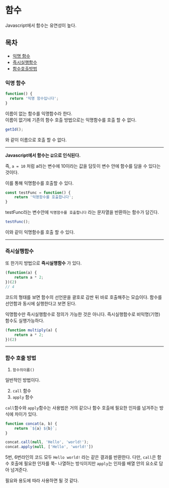 # 함수

Javascript에서 함수는 유연성이 높다.  

## 목차
- [익명 함수](#익명-함수)
- [즉시실행함수](#즉시실행함수)
- [함수호출방법](#함수-호출-방법)

### 익명 함수

```javascript
function() {
  return '익명 함수입니다';
}
```

이름이 없는 함수를 익명함수라 한다.  
이름이 없기에 기존의 함수 호출 방법으로는 익명함수를 호출 할 수 없다.  
```javascript
getId();
```
와 같이 이름으로 호출 할 수 없다.

---

**Javascript에서 함수는 `값`으로 인식된다.**

즉, `a = 10` 처럼 a라는 변수에 10이라는 값을 담듯이
변수 안에 함수를 담을 수 있다는 것이다.

이를 통해 익명함수를 호출할 수 있다.

```javascript
const testFunc = function() {
    return '익명함수를 호출합니다';
}
```

testFunc라는 변수안에 `익명함수를 호출합니다` 라는 문자열을 반환하는 함수가 담긴다.


```javascript
testFunc();
```
이와 같이 익명함수를 호출 할 수 있다.

---
### 즉시실행함수
또 한가지 방법으로 **즉시실행함수** 가 있다.

```javascript
(function(a) {
    return a * 2;
})(2) 
// 4 
```

코드의 형태를 보면 함수의 선언문을 괄호로 감싼 뒤 바로 호출해주는 모습이다. 
함수를 선언함과 동시에 실행한다고 보면 된다. 

익명함수만 즉시실행함수로 정의가 가능한 것은 아니다.
즉시실행함수로 비익명(기명)함수도 실행가능하다.
```javascript
(function multiply(a) {
    return a * 2;
})(2) 
```
---
### 함수 호출 방법

1. `함수의이름()`

일반적인 방법이다.

2. `call` 함수
3. `apply` 함수

`call`함수와 `apply`함수는 사용법은 거의 같으나 함수 호출에 필요한 인자를 넘겨주는 방식에 차이가 있다.

```javascript
function concat(a, b) {
    return `${a} ${b}`;
}

concat.call(null, 'Hello', 'world!');
concat.apply(null, ['Hello', 'world!'])
```

5번, 6번라인의 코드 모두 `Hello world!` 라는 같은 결과를 반환한다.
다만, `call`은 함수 호출에 필요한 인자를 쭉- 나열하는 방식이지만 `apply`는 인자를 배열 안의 요소로 담아 넘겨준다. 

필요와 용도에 따라 사용하면 될 것 같다.
